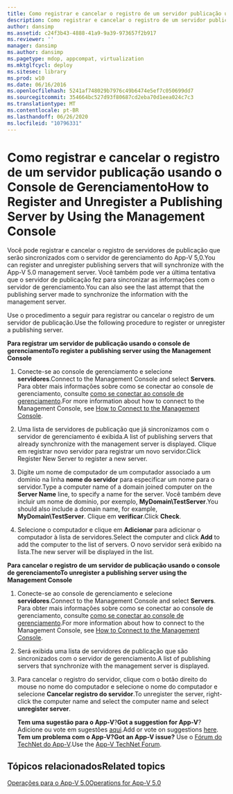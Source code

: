```yaml
---
title: Como registrar e cancelar o registro de um servidor publicação usando o Console de Gerenciamento
description: Como registrar e cancelar o registro de um servidor publicação usando o Console de Gerenciamento
author: dansimp
ms.assetid: c24f3b43-4888-41a9-9a39-973657f2b917
ms.reviewer: ''
manager: dansimp
ms.author: dansimp
ms.pagetype: mdop, appcompat, virtualization
ms.mktglfcycl: deploy
ms.sitesec: library
ms.prod: w10
ms.date: 06/16/2016
ms.openlocfilehash: 5241af748029b7976c49b6474e5ef7c050699dd7
ms.sourcegitcommit: 354664bc527d93f80687cd2eba70d1eea024c7c3
ms.translationtype: MT
ms.contentlocale: pt-BR
ms.lasthandoff: 06/26/2020
ms.locfileid: "10796331"
---
```

# <span data-ttu-id="fcb2c-103">Como registrar e cancelar o registro de um servidor publicação usando o Console de Gerenciamento</span><span class="sxs-lookup"><span data-stu-id="fcb2c-103">How to Register and Unregister a Publishing Server by Using the Management Console</span></span>


<span data-ttu-id="fcb2c-104">Você pode registrar e cancelar o registro de servidores de publicação que serão sincronizados com o servidor de gerenciamento do App-V 5,0.</span><span class="sxs-lookup"><span data-stu-id="fcb2c-104">You can register and unregister publishing servers that will synchronize with the App-V 5.0 management server.</span></span> <span data-ttu-id="fcb2c-105">Você também pode ver a última tentativa que o servidor de publicação fez para sincronizar as informações com o servidor de gerenciamento.</span><span class="sxs-lookup"><span data-stu-id="fcb2c-105">You can also see the last attempt that the publishing server made to synchronize the information with the management server.</span></span>

<span data-ttu-id="fcb2c-106">Use o procedimento a seguir para registrar ou cancelar o registro de um servidor de publicação.</span><span class="sxs-lookup"><span data-stu-id="fcb2c-106">Use the following procedure to register or unregister a publishing server.</span></span>

**<span data-ttu-id="fcb2c-107">Para registrar um servidor de publicação usando o console de gerenciamento</span><span class="sxs-lookup"><span data-stu-id="fcb2c-107">To register a publishing server using the Management Console</span></span>**

1.  <span data-ttu-id="fcb2c-108">Conecte-se ao console de gerenciamento e selecione **servidores**.</span><span class="sxs-lookup"><span data-stu-id="fcb2c-108">Connect to the Management Console and select **Servers**.</span></span> <span data-ttu-id="fcb2c-109">Para obter mais informações sobre como se conectar ao console de gerenciamento, consulte [como se conectar ao console de gerenciamento](how-to-connect-to-the-management-console-beta.md).</span><span class="sxs-lookup"><span data-stu-id="fcb2c-109">For more information about how to connect to the Management Console, see [How to Connect to the Management Console](how-to-connect-to-the-management-console-beta.md).</span></span>

2.  <span data-ttu-id="fcb2c-110">Uma lista de servidores de publicação que já sincronizamos com o servidor de gerenciamento é exibida.</span><span class="sxs-lookup"><span data-stu-id="fcb2c-110">A list of publishing servers that already synchronize with the management server is displayed.</span></span> <span data-ttu-id="fcb2c-111">Clique em registrar novo servidor para registrar um novo servidor.</span><span class="sxs-lookup"><span data-stu-id="fcb2c-111">Click Register New Server to register a new server.</span></span>

3.  <span data-ttu-id="fcb2c-112">Digite um nome de computador de um computador associado a um domínio na linha **nome do servidor** para especificar um nome para o servidor.</span><span class="sxs-lookup"><span data-stu-id="fcb2c-112">Type a computer name of a domain joined computer on the **Server Name** line, to specify a name for the server.</span></span> <span data-ttu-id="fcb2c-113">Você também deve incluir um nome de domínio, por exemplo, **MyDomain\\TestServer**.</span><span class="sxs-lookup"><span data-stu-id="fcb2c-113">You should also include a domain name, for example, **MyDomain\\TestServer**.</span></span> <span data-ttu-id="fcb2c-114">Clique em **verificar**.</span><span class="sxs-lookup"><span data-stu-id="fcb2c-114">Click **Check**.</span></span>

4.  <span data-ttu-id="fcb2c-115">Selecione o computador e clique em **Adicionar** para adicionar o computador à lista de servidores.</span><span class="sxs-lookup"><span data-stu-id="fcb2c-115">Select the computer and click **Add** to add the computer to the list of servers.</span></span> <span data-ttu-id="fcb2c-116">O novo servidor será exibido na lista.</span><span class="sxs-lookup"><span data-stu-id="fcb2c-116">The new server will be displayed in the list.</span></span>

**<span data-ttu-id="fcb2c-117">Para cancelar o registro de um servidor de publicação usando o console de gerenciamento</span><span class="sxs-lookup"><span data-stu-id="fcb2c-117">To unregister a publishing server using the Management Console</span></span>**

1.  <span data-ttu-id="fcb2c-118">Conecte-se ao console de gerenciamento e selecione **servidores**.</span><span class="sxs-lookup"><span data-stu-id="fcb2c-118">Connect to the Management Console and select **Servers**.</span></span> <span data-ttu-id="fcb2c-119">Para obter mais informações sobre como se conectar ao console de gerenciamento, consulte [como se conectar ao console de gerenciamento](how-to-connect-to-the-management-console-beta.md).</span><span class="sxs-lookup"><span data-stu-id="fcb2c-119">For more information about how to connect to the Management Console, see [How to Connect to the Management Console](how-to-connect-to-the-management-console-beta.md).</span></span>

2.  <span data-ttu-id="fcb2c-120">Será exibida uma lista de servidores de publicação que são sincronizados com o servidor de gerenciamento.</span><span class="sxs-lookup"><span data-stu-id="fcb2c-120">A list of publishing servers that synchronize with the management server is displayed.</span></span>

3.  <span data-ttu-id="fcb2c-121">Para cancelar o registro do servidor, clique com o botão direito do mouse no nome do computador e selecione o nome do computador e selecione **Cancelar registro do servidor**.</span><span class="sxs-lookup"><span data-stu-id="fcb2c-121">To unregister the server, right-click the computer name and select the computer name and select **unregister server**.</span></span>

    <span data-ttu-id="fcb2c-122">**Tem uma sugestão para o App-V**?</span><span class="sxs-lookup"><span data-stu-id="fcb2c-122">**Got a suggestion for App-V**?</span></span> <span data-ttu-id="fcb2c-123">Adicione ou vote em sugestões [aqui](http://appv.uservoice.com/forums/280448-microsoft-application-virtualization).</span><span class="sxs-lookup"><span data-stu-id="fcb2c-123">Add or vote on suggestions [here](http://appv.uservoice.com/forums/280448-microsoft-application-virtualization).</span></span> **<span data-ttu-id="fcb2c-124">Tem um problema com o App-V?</span><span class="sxs-lookup"><span data-stu-id="fcb2c-124">Got an App-V issue?</span></span>** <span data-ttu-id="fcb2c-125">Use o [Fórum do TechNet do App-V](https://social.technet.microsoft.com/Forums/home?forum=mdopappv).</span><span class="sxs-lookup"><span data-stu-id="fcb2c-125">Use the [App-V TechNet Forum](https://social.technet.microsoft.com/Forums/home?forum=mdopappv).</span></span>

## <span data-ttu-id="fcb2c-126">Tópicos relacionados</span><span class="sxs-lookup"><span data-stu-id="fcb2c-126">Related topics</span></span>


[<span data-ttu-id="fcb2c-127">Operações para o App-V 5.0</span><span class="sxs-lookup"><span data-stu-id="fcb2c-127">Operations for App-V 5.0</span></span>](operations-for-app-v-50.md)

 

 





